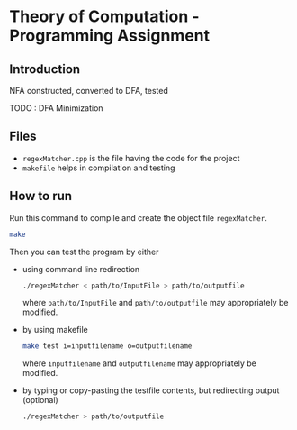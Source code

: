 #  Theory of Computation - Programming Assignment
## Introduction
NFA constructed, converted to DFA, tested

TODO : DFA Minimization

Files
------
- `regexMatcher.cpp` is the file having the code for the project
- `makefile` helps in compilation and testing

How to run
-----------
Run this command to compile and create the object file `regexMatcher`.
```bash
make
```

Then you can test the program by either
* using command line redirection
    ```bash
    ./regexMatcher < path/to/InputFile > path/to/outputfile
    ```
    where `path/to/InputFile` and `path/to/outputfile` may appropriately be modified.


* by using makefile
    ```bash
    make test i=inputfilename o=outputfilename
    ```
    where `inputfilename` and `outputfilename` may appropriately be modified.

* by typing or copy-pasting the testfile contents, but redirecting output (optional)
    ```bash
    ./regexMatcher > path/to/outputfile
    ```

